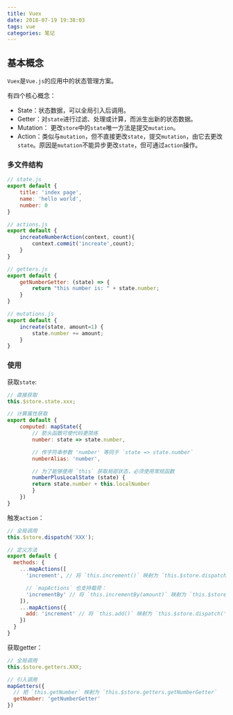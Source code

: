 ```yaml
---
title: Vuex
date: 2018-07-19 19:38:03
tags: vue
categories: 笔记 
---
```


## 基本概念

`Vuex`是`Vue.js`的应用中的状态管理方案。

有四个核心概念：

  - State：状态数据，可以全局引入后调用。
  - Getter：对`state`进行过滤、处理或计算，而派生出新的状态数据。
  - Mutation： 更改`store`中的`state`唯一方法是提交`mutation`。
  - Action：类似与`mutation`，但不直接更改`state`，提交`mutation`，由它去更改`state`。原因是`mutation`不能异步更改`state`，但可通过`action`操作。

### 多文件结构

```js
// state.js
export default {
    title: 'index page',
    name: 'hello world',
    number: 0
}
```

```js
// actions.js
export default {
    increateNumberAction(context, count){
        context.commit('increate',count);
    }
}
```

```js
// getters.js
export default {
    getNumberGetter: (state) => {
        return "this number is: " + state.number;
    }
}
```

```js
// mutations.js
export default {
    increate(state, amount=1) {
        state.number += amount;
    }
}
```

### 使用

获取`state`:

```js
// 直接获取
this.$store.state.xxx;

// 计算属性获取
export default {
    computed: mapState({
        // 箭头函数可使代码更简练
        number: state => state.number,

        // 传字符串参数 'number' 等同于 `state => state.number`
        numberAlias: 'number',

        // 为了能够使用 `this` 获取局部状态，必须使用常规函数
        numberPlusLocalState (state) {
        return state.number + this.localNumber
        }
    })
}
```

触发`action`：

```js
// 全局调用
this.$store.dispatch('XXX');

// 定义方法
export default {
  methods: {
    ...mapActions([
      'increment', // 将 `this.increment()` 映射为 `this.$store.dispatch('increment')`

      // `mapActions` 也支持载荷：
      'incrementBy' // 将 `this.incrementBy(amount)` 映射为 `this.$store.dispatch('incrementBy', amount)`
    ]),
    ...mapActions({
      add: 'increment' // 将 `this.add()` 映射为 `this.$store.dispatch('increment')`
    })
  }
}
```

获取getter：

```js
// 全局调用
this.$store.getters.XXX;

// 引入调用
mapGetters({
  // 把 `this.getNumber` 映射为 `this.$store.getters.getNumberGetter`
  getNumber: 'getNumberGetter'
})
```